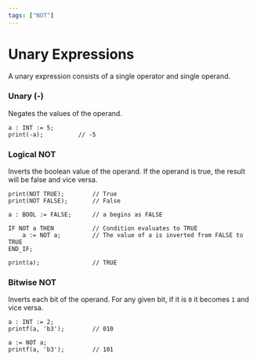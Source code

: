 ```yaml
---
tags: ["NOT"]
---
```


# Unary Expressions

A unary expression consists of a single operator and single operand.

### Unary (-)

Negates the values of the operand.

```iecst
a : INT := 5;
print(-a);          // -5
```

### Logical NOT

Inverts the boolean value of the operand. If the operand is true, the result will be false and vice versa.

```iecst
print(NOT TRUE);        // True
print(NOT FALSE);       // False

a : BOOL := FALSE;      // a begins as FALSE

IF NOT a THEN           // Condition evaluates to TRUE
    a := NOT a;         // The value of a is inverted from FALSE to TRUE
END_IF;

print(a);               // TRUE
```

### Bitwise NOT

Inverts each bit of the operand. For any given bit, if it is `0` it becomes `1` and vice versa.

```iecst
a : INT := 2;
printf(a, 'b3');        // 010

a := NOT a;
printf(a, 'b3');        // 101
```
